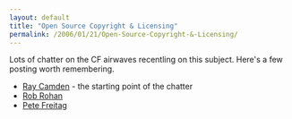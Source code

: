 ```yaml
---
layout: default
title: "Open Source Copyright & Licensing"
permalink: /2006/01/21/Open-Source-Copyright-&-Licensing/
---
```


Lots of chatter on the CF airwaves recentling on this subject. Here's a few posting worth remembering.<br/><ul><li><a href="http://ray.camdenfamily.com/index.cfm/2006/1/17/Grabbing-the-Bull-by-the-Horns" target="_blank">Ray Camden</a> - the starting point of the chatter<br type="_moz"/></li><li><a href="http://www.robrohan.com/client/index.cfm/2006/1/18/OSS-Lesson-Put-A-License-in-Your-Code" target="_blank">Rob Rohan</a></li><li><a href="http://www.petefreitag.com/item/533.cfm" target="_blank">Pete Freitag</a><br type="_moz"/></li></ul>
